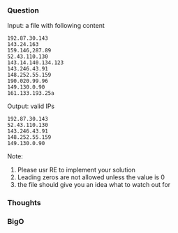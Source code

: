 ### Question

Input: a file with following content
```
192.87.30.143
143.24.163
159.146,287.89
52.43.110.130
143.14.140.134.123
143.246.43.91
148.252.55.159
190.020.99.96
149.130.0.90
161.133.193.25a
```

Output: valid IPs
```
192.87.30.143
52.43.110.130
143.246.43.91
148.252.55.159
149.130.0.90
```

Note:
1) Please usr RE to implement your solution
2) Leading zeros are not allowed unless the value is 0
3) the file should give you an idea what to watch out for

### Thoughts

### BigO

